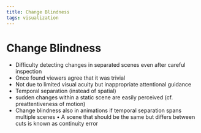 ```yaml
---
title: Change Blindness
tags: visualization
---
```


# Change Blindness
- Difficulty detecting changes in separated scenes even after careful inspection
- Once found viewers agree that it was trivial
- Not due to limited visual acuity but inappropriate attentional guidance
- Temporal separation (instead of spatial)
- sudden changes within a static scene are easily perceived (cf. preattentiveness of motion)
- Change blindness also in animations if temporal separation spans multiple scenes
• A scene that should be the same but differs between cuts is known as continuity error










































